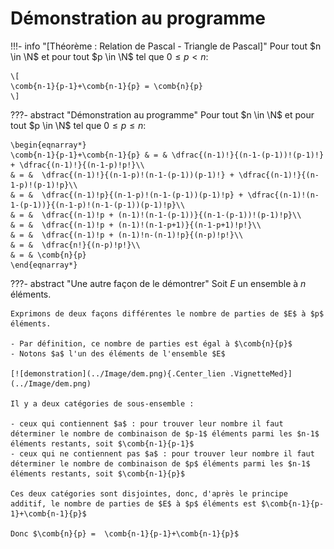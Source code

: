 # Démonstration au programme

!!!- info "[Théorème : Relation de Pascal - Triangle de Pascal]"
    Pour tout $n \in \N$ et pour tout $p \in \N$ tel que $0\leq p < n$:

    \[
    \comb{n-1}{p-1}+\comb{n-1}{p} = \comb{n}{p}
    \]

???- abstract "Démonstration au programme"
    Pour tout $n \in \N$ et pour tout $p \in \N$ tel que $0\leq p \leq n$:
    
    \begin{eqnarray*}
    \comb{n-1}{p-1}+\comb{n-1}{p} & = & \dfrac{(n-1)!}{(n-1-(p-1))!(p-1)!} + \dfrac{(n-1)!}{(n-1-p)!p!}\\
    & = &  \dfrac{(n-1)!}{(n-1-p)!(n-1-(p-1))(p-1)!} + \dfrac{(n-1)!}{(n-1-p)!(p-1)!p}\\
    & = &  \dfrac{(n-1)!p}{(n-1-p)!(n-1-(p-1))(p-1)!p} + \dfrac{(n-1)!(n-1-(p-1))}{(n-1-p)!(n-1-(p-1))(p-1)!p}\\
    & = &  \dfrac{(n-1)!p + (n-1)!(n-1-(p-1))}{(n-1-(p-1))!(p-1)!p}\\
    & = &  \dfrac{(n-1)!p + (n-1)!(n-1-p+1)}{(n-1-p+1)!p!}\\
    & = &  \dfrac{(n-1)!p + (n-1)!n-(n-1)!p}{(n-p)!p!}\\
    & = &  \dfrac{n!}{(n-p)!p!}\\
    & = & \comb{n}{p}
    \end{eqnarray*}

???- abstract "Une autre façon de le démontrer"
    Soit $E$ un ensemble à $n$ éléments.
    
    Exprimons de deux façons différentes le nombre de parties de $E$ à $p$ éléments.

    - Par définition, ce nombre de parties est égal à $\comb{n}{p}$
    - Notons $a$ l'un des éléments de l'ensemble $E$
    
    [![demonstration](../Image/dem.png){.Center_lien .VignetteMed}](../Image/dem.png)

    Il y a deux catégories de sous-ensemble :
    
    - ceux qui contiennent $a$ : pour trouver leur nombre il faut déterminer le nombre de combinaison de $p-1$ éléments parmi les $n-1$ éléments restants, soit $\comb{n-1}{p-1}$
    - ceux qui ne contiennent pas $a$ : pour trouver leur nombre il faut déterminer le nombre de combinaison de $p$ éléments parmi les $n-1$ éléments restants, soit $\comb{n-1}{p}$
    
    Ces deux catégories sont disjointes, donc, d'après le principe additif, le nombre de parties de $E$ à $p$ éléments est $\comb{n-1}{p-1}+\comb{n-1}{p}$
    
    Donc $\comb{n}{p} =  \comb{n-1}{p-1}+\comb{n-1}{p}$
 
